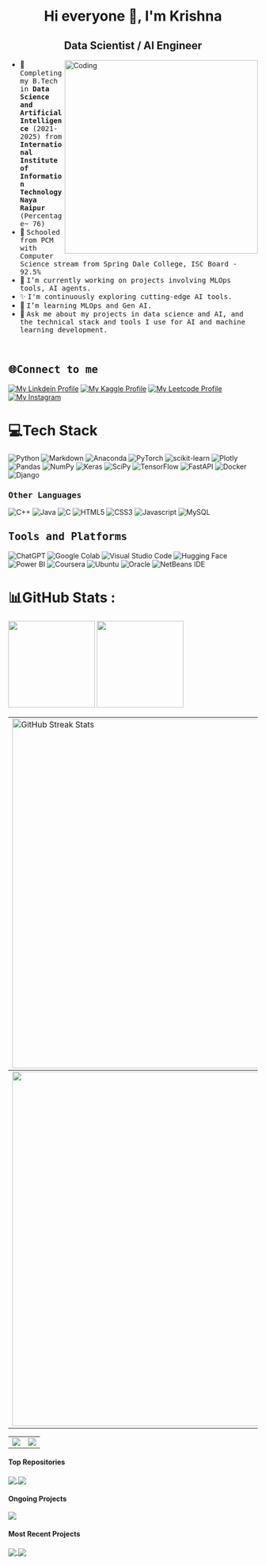 <h1 align="center">Hi everyone 👋, I'm Krishna</h1>
<h2 align="center">Data Scientist / AI Engineer</h2>
<img align="right" alt="Coding" width="390" src="https://media3.giphy.com/media/v1.Y2lkPTc5MGI3NjExNXl0dzkyOXdyMnd3NWk2eWhiZGFsNm1rN3RqOGhkdngwMGxmZjA2bCZlcD12MV9pbnRlcm5hbF9naWZfYnlfaWQmY3Q9Zw/qgQUggAC3Pfv687qPC/giphy.gif">

<!--
**krishnaura45/krishnaura45** is a ✨ _special_ ✨ repository because its `README.md` (this file) appears on your GitHub profile.

Here are some ideas to get you started:
-->

- 👷 <samp>Completing my B.Tech in <b>Data Science and Artificial Intelligence</b> (2021-2025) from <b>International Institute of Information Technology Naya Raipur</b> (Percentage~ 76)
- 💫 <samp>Schooled from PCM with Computer Science stream from Spring Dale College, ISC Board - 92.5%
- 🔭 <samp>I’m currently working on projects involving MLOps tools, AI agents.
- ✨ <samp>I'm continuously exploring cutting-edge AI tools.
- 🌱 <samp>I’m learning MLOps and Gen AI.
- 💬 <samp>Ask me about my projects in data science and AI, and the technical stack and tools I use for AI and machine learning development.


<br>
<h2><b><samp> 🌐Connect to me</samp></b></h2>

[![My Linkdein Profile](https://img.shields.io/badge/LinkedIn-0077B5?style=for-the-badge&logo=linkedin&logoColor=white)](https://www.linkedin.com/in/krishnadubey45/)
[![My Kaggle Profile](https://img.shields.io/badge/Kaggle-20BEFF?style=for-the-badge&logo=kaggle&logoColor=white)](https://www.kaggle.com/krishd123)
[![My Leetcode Profile](https://img.shields.io/badge/-Leetcode-000000?style=for-the-badge&logo=Leetcode&logoColor=white)](https://leetcode.com/KD-Blitz/) 
[![My Instagram](https://img.shields.io/badge/Instagram-E4405F?style=for-the-badge&logo=instagram&logoColor=white)](https://www.instagram.com/blueboy_yt45/)


# 💻Tech Stack
![Python](https://img.shields.io/badge/python-3670A0?style=plastic&logo=python&logoColor=ffdd54) ![Markdown](https://img.shields.io/badge/markdown-%23000000.svg?style=plastic&logo=markdown&logoColor=white) ![Anaconda](https://img.shields.io/badge/Anaconda-%2344A833.svg?style=plastic&logo=anaconda&logoColor=white) ![PyTorch](https://img.shields.io/badge/PyTorch-%23EE4C2C.svg?style=plastic&logo=PyTorch&logoColor=white) ![scikit-learn](https://img.shields.io/badge/scikit--learn-%23F7931E.svg?style=plastic&logo=scikit-learn&logoColor=white) ![Plotly](https://img.shields.io/badge/Plotly-%233F4F75.svg?style=plastic&logo=plotly&logoColor=white) ![Pandas](https://img.shields.io/badge/pandas-%23150458.svg?style=plastic&logo=pandas&logoColor=white) ![NumPy](https://img.shields.io/badge/numpy-%23013243.svg?style=plastic&logo=numpy&logoColor=white) ![Keras](https://img.shields.io/badge/Keras-%23D00000.svg?style=plastic&logo=Keras&logoColor=white) ![SciPy](https://img.shields.io/badge/SciPy-%230C55A5.svg?style=plastic&logo=scipy&logoColor=%white) ![TensorFlow](https://img.shields.io/badge/TensorFlow-%23FF6F00.svg?style=plastic&logo=TensorFlow&logoColor=white) ![FastAPI](https://img.shields.io/badge/FastAPI-009485.svg?logo=fastapi&logoColor=white) ![Docker](https://img.shields.io/badge/docker-%230db7ed.svg?style=plastic&logo=docker&logoColor=white) ![Django](https://img.shields.io/badge/Django-%23092E20.svg?logo=django&logoColor=white)

<h3><b><samp>Other Languages</samp></b></h3>

![C++](https://img.shields.io/badge/C++-00599C?style=for-the-badge&logo=c%2B%2B&logoColor=white)
![Java](https://img.shields.io/badge/Java-013243?style=for-the-badge&logo=Java&logoColor=white)
![C](https://img.shields.io/badge/C-27338e?style=for-the-badge&logo=c&logoColor=white)
![HTML5](https://img.shields.io/badge/HTML5-E34F26?style=for-the-badge&logo=HTML5&logoColor=white)
![CSS3](https://img.shields.io/badge/CSS3-1572B6?style=for-the-badge&logo=CSS3&logoColor=white)
![Javascript](https://img.shields.io/badge/JavaScript-F7DF1E?style=for-the-badge&logo=javascript&logoColor=black)
![MySQL](https://img.shields.io/badge/MySQL-4479A1?style=for-the-badge&logo=MySQL&logoColor=white)

<h2><b><samp>Tools and Platforms</samp></b></h2>

![ChatGPT](https://img.shields.io/badge/ChatGPT-74aa9c?logo=openai&logoColor=white) ![Google Colab](https://img.shields.io/badge/Google%20Colab-F9AB00?logo=googlecolab&logoColor=fff) ![Visual Studio Code](https://custom-icon-badges.demolab.com/badge/Visual%20Studio%20Code-0078d7.svg?logo=vsc&logoColor=white) ![Hugging Face](https://img.shields.io/badge/Hugging%20Face-FFD21E?logo=huggingface&logoColor=000) ![Power BI](https://custom-icon-badges.demolab.com/badge/Power%20BI-F1C912?logo=power-bi&logoColor=fff) ![Coursera](https://img.shields.io/badge/Coursera-0056D2?logo=coursera&logoColor=fff) ![Ubuntu](https://img.shields.io/badge/Ubuntu-E95420?logo=ubuntu&logoColor=white) ![Oracle](https://custom-icon-badges.demolab.com/badge/Oracle-F80000?logo=oracle&logoColor=fff) ![NetBeans IDE](https://img.shields.io/badge/NetBeans%20IDE-1B6AC6.svg?logo=apache-netbeans-ide&logoColor=white)

# 📊GitHub Stats :

[<img src="https://github-readme-stats.vercel.app/api?username=krishnaura45&show_icons=true&count_private=true&include_all_commits=true&theme=react" height="175">]([https://github-readme-stats.vercel.app/api?username=krishnaura45](https://github-readme-stats.vercel.app/api?username=krishnaura45&theme=react&hide_border=true&include_all_commits=false&count_private=false))
[<img src="https://github-readme-stats.vercel.app/api/top-langs/?username=krishnaura45&layout=compact&theme=react" height="175">]([https://github-readme-stats.vercel.app/api/top-langs/?username=krishnaura45](https://github-readme-stats.vercel.app/api/top-langs/?username=krishnaura45&theme=react&hide_border=true&include_all_commits=false&count_private=false&layout=compact))

<table>
  <tbody>
    <tr>
      <td>
        <a href="https://github-readme-streak-stats.herokuapp.com/?user=krishnaura45">
          <img width="705" src="https://github-readme-streak-stats.herokuapp.com/?user=krishnaura45&theme=react&hide_border=true" alt="GitHub Streak Stats">
        </a>
      </td>
    </tr>
  </tbody>
  <tbody>
    <tr>
      <td>
        <a href="https://github-profile-summary-cards.vercel.app/api/cards/profile-details?username=krishnaura45">
          <img width="715" src="https://github-profile-summary-cards.vercel.app/api/cards/profile-details?username=krishnaura45&theme=react&hide_border=true"/>
        </a>
      </td>
    </tr>
  </tbody>


<table>
<!--   <tbody>
    <tr>
      <th>
        <a href="https://github-profile-summary-cards.vercel.app/api/cards/repos-per-language?username=krishnaura45">
          <img src="https://github-profile-summary-cards.vercel.app/api/cards/repos-per-language?username=krishnaura45&theme=react&hide_border=true"/>
        </a>
      </th>
      <th>
        <a href="https://github-profile-summary-cards.vercel.app/api/cards/most-commit-language?username=krishnaura45&">
          <img src="https://github-profile-summary-cards.vercel.app/api/cards/most-commit-language?username=krishnaura45&theme=react&hide_border=true"/>
        </a>
      </th>
    </tr>
  </tbody> -->
  <tbody>
    <tr>
      <td>
        <a href="https://github-profile-summary-cards.vercel.app/api/cards/stats?username=krishnaura45">
          <img src="https://github-profile-summary-cards.vercel.app/api/cards/stats?username=krishnaura45&theme=react&hide_border=true"/>
        </a>
      </td>
      <td>
        <a href="https://github-profile-summary-cards.vercel.app/api/cards/productive-time?username=krishnaura45">
          <img src="https://github-profile-summary-cards.vercel.app/api/cards/productive-time?username=krishnaura45&theme=react&hide_border=true"/>
        </a>
      </td>
    </tr>
  </tbody>
</table>


#### Top Repositories


<a href="https://github.com/krishnaura45/NeuroLoad">
  <img align="center" src="https://github-readme-stats.vercel.app/api/pin/?username=krishnaura45&repo=NeuroLoad&theme=aura_dark" />
</a>
<a href="https://github.com/krishnaura45/StressSense">
  <img align="center" src="https://github-readme-stats.vercel.app/api/pin/?username=krishnaura45&repo=StressSense&theme=aura_dark" />
</a>

<br />

#### Ongoing Projects

<a href="https://github.com/krishnaura45/customer-score-pipeline">
  <img align="center" src="https://github-readme-stats.vercel.app/api/pin/?username=krishnaura45&repo=customer-score-pipeline&theme=cobalt2" />
</a>

<br />

#### Most Recent Projects

<a href="https://github.com/krishnaura45/price-prophet">
  <img align="center" src="https://github-readme-stats.vercel.app/api/pin/?username=krishnaura45&repo=price-prophet&theme=aura" />
</a>

<a href="https://github.com/krishnaura45/trade-sense">
  <img align="center" src="https://github-readme-stats.vercel.app/api/pin/?username=krishnaura45&repo=trade-sense&theme=aura" />
</a>

<br />
